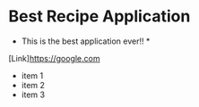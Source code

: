 # Best Recipe Application
* This is the best application ever!! *

[Link]https://google.com

* item 1
* item 2
* item 3
